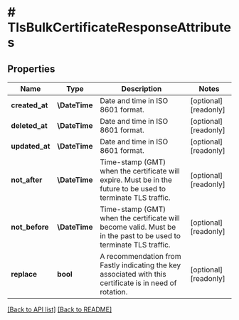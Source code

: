 # # TlsBulkCertificateResponseAttributes

## Properties

Name | Type | Description | Notes
------------ | ------------- | ------------- | -------------
**created_at** | **\DateTime** | Date and time in ISO 8601 format. | [optional] [readonly] 
**deleted_at** | **\DateTime** | Date and time in ISO 8601 format. | [optional] [readonly] 
**updated_at** | **\DateTime** | Date and time in ISO 8601 format. | [optional] [readonly] 
**not_after** | **\DateTime** | Time-stamp (GMT) when the certificate will expire. Must be in the future to be used to terminate TLS traffic. | [optional] [readonly] 
**not_before** | **\DateTime** | Time-stamp (GMT) when the certificate will become valid. Must be in the past to be used to terminate TLS traffic. | [optional] [readonly] 
**replace** | **bool** | A recommendation from Fastly indicating the key associated with this certificate is in need of rotation. | [optional] [readonly] 


[[Back to API list]](../../README.md#endpoints) [[Back to README]](../../README.md)

